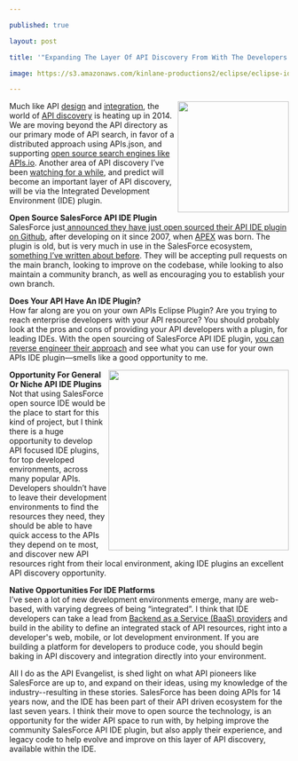 ---
published: true
layout: post
title: '"Expanding The Layer Of API Discovery From With The Developers IDE"'
image: https://s3.amazonaws.com/kinlane-productions2/eclipse/eclipse-ide-logo.jpeg
---

<p><a href="https://www.eclipse.org/" target="_blank"><img class="c1" src="https://s3.amazonaws.com/kinlane-productions2/eclipse/eclipse-ide-logo.jpeg" alt="" width="200" align="right" /></a>
<p>Much like API <a href="http://design.apievangelist.com">design</a> and <a href="http://integration.apievangelist.com">integration</a>, the world of <a href="http://discovery.apievangelist.com">API discovery</a> is heating up in 2014. We are moving beyond the API directory as our primary mode of API search, in favor of a distributed approach using APIs.json, and supporting <a href="http://apievangelist.com/2014/07/03/an-open-source-distributed-api-search-engine/">open source search engines like APIs.io</a>. Another area of API discovery I&rsquo;ve been <a href="http://apievangelist.com/2011/06/18/integrated-development-environment-ide-for-apis/">watching for a while</a>, and predict will become an important layer of API discovery, will be via the Integrated Development Environment (IDE) plugin.
<p><strong>Open Source SalesForce API IDE Plugin</strong><br /> SalesForce just<a href="https://developer.salesforce.com/blogs/engineering/2014/07/new-eclipse-plugin.html"> announced they have just open sourced their API IDE plugin on Github</a>, after developing on it since 2007, when <a href="https://www.salesforce.com/us/developer/docs/apexcode/index_Left.htm">APEX</a> was born. The plugin is old, but is very much in use in the SalesForce ecosystem, <a href="http://apievangelist.com/2013/02/04/salesforce-discusses-its-eclipse-plugin-release-approach/">something I&rsquo;ve written about before</a>. They will be accepting pull requests on the main branch, looking to improve on the codebase, while looking to also maintain a community branch, as well as encouraging you to establish your own branch.
<p><strong>Does Your API Have An IDE Plugin?</strong><br /> How far along are you on your own APIs Eclipse Plugin? Are you trying to reach enterprise developers with your API resource? You should probably look at the pros and cons of providing your API developers with a plugin, for leading IDEs. With the open sourcing of SalesForce API IDE plugin, <a href="https://github.com/forcedotcom/idecore">you can reverse engineer their approach</a> and see what you can use for your own APIs IDE plugin&mdash;smells like a good opportunity to me.
<p><a href="https://developer.salesforce.com/blogs/engineering/2014/07/new-eclipse-plugin.html" target="_blank"><img class="c1" src="https://s3.amazonaws.com/kinlane-productions2/salesforce/apex_doc_plugin_menu.jpg" alt="" width="325" align="right" /></a>
<p><strong>Opportunity For General Or Niche API IDE Plugins</strong><br /> Not that using SalesForce open source IDE would be the place to start for this kind of project, but I think there is a huge opportunity to develop API focused IDE plugins, for top developed environments, across many popular APIs. Developers shouldn&rsquo;t have to leave their development environments to find the resources they need, they should be able to have quick access to the APIs they depend on te most, and discover new API resources right from their local environment, aking IDE plugins an excellent API discovery opportunity.
<p><strong>Native Opportunities For IDE Platforms</strong><br /> I&rsquo;ve seen a lot of new development environments emerge, many are web-based, with varying degrees of being &ldquo;integrated&rdquo;. I think that IDE developers can take a lead from <a href="http://baas.apievangelist.com/companies.html">Backend as a Service (BaaS) providers</a> and build in the ability to define an integrated stack of API resources, right into a developer's web, mobile, or Iot development environment. If you are building a platform for developers to produce code, you should begin baking in API discovery and integration directly into your environment.
<p>All I do as the API Evangelist, is shed light on what API pioneers like SalesForce are up to, and expand on their ideas, using my knowledge of the industry--resulting in these stories. SalesForce has been doing APIs for 14 years now, and the IDE has been part of their API driven ecosystem for the last seven years. I think their move to open source the technology, is an opportunity for the wider API space to run with, by helping improve the community SalesForce API IDE plugin, but also apply their experience, and legacy code to help evolve and improve on this layer of API discovery, available within the IDE.


